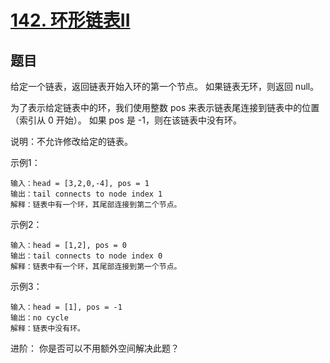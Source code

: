 # [142. 环形链表II](https://leetcode-cn.com/problems/linked-list-cycle-ii/  )


## 题目

给定一个链表，返回链表开始入环的第一个节点。 如果链表无环，则返回 null。

为了表示给定链表中的环，我们使用整数 pos 来表示链表尾连接到链表中的位置（索引从 0 开始）。 如果 pos 是 -1，则在该链表中没有环。

说明：不允许修改给定的链表。

    

示例1：
 
```
输入：head = [3,2,0,-4], pos = 1
输出：tail connects to node index 1
解释：链表中有一个环，其尾部连接到第二个节点。

```

示例2：
 
```
输入：head = [1,2], pos = 0
输出：tail connects to node index 0
解释：链表中有一个环，其尾部连接到第一个节点。
```

示例3：
 
```
输入：head = [1], pos = -1
输出：no cycle
解释：链表中没有环。
```

进阶：
你是否可以不用额外空间解决此题？


